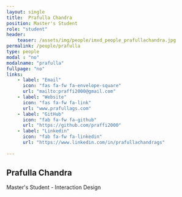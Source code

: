 ```yaml
---
layout: single
title:  Prafulla Chandra
position: Master's Student
role: "student"
header:
    teaser: /assets/img/people/imxd_people_prafullachandra.jpg
permalink: /people/prafulla
type: people
modal : "no"
modalname: "prafulla"
fullpage: "no"
links:
    - label: "Email"
      icon: "fas fa-fw fa-envelope-square"
      url: "mailto:praffi2000@gmail.com"
    - label: "Website"
      icon: "fas fa-fw fa-link"
      url: "www.prafullags.com"
    - label: "GitHub"
      icon: "fab fa-fw fa-github"
      url: "https://github.com/praffi2000"
    - label: "Linkedin"
      icon: "fab fa-fw fa-linkedin"
      url: "https://www.linkedin.com/in/prafullachandrags"
      
---
```


## Prafulla Chandra
Master's Student - Interaction Design


